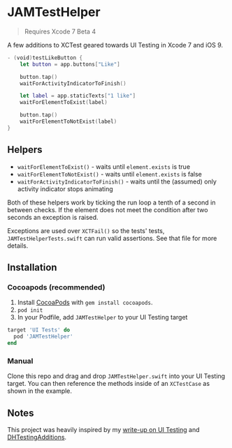 # JAMTestHelper

> Requires Xcode 7 Beta 4

A few additions to XCTest geared towards UI Testing in Xcode 7 and iOS 9.

```swift
- (void)testLikeButton {
    let button = app.buttons["Like"]

    button.tap()
    waitForActivityIndicatorToFinish()

    let label = app.staticTexts["1 like"]
    waitForElementToExist(label)

    button.tap()
    waitForElementToNotExist(label)
}
```

## Helpers

- `waitForElementToExist()` - waits until `element.exists` is true
- `waitForElementToNotExist()` - waits until `element.exists` is false
- `waitForActivityIndicatorToFinish()` - waits until the (assumed) only activity indicator stops animating

Both of these helpers work by ticking the run loop a tenth of a second in between checks. If the element does not meet the condition after two seconds an exception is raised.

Exceptions are used over `XCTFail()` so the tests' tests, `JAMTestHelperTests.swift` can run valid assertions. See that file for more details.

## Installation

### Cocoapods (recommended)

1. Install [CocoaPods](http://cocoapods.org/) with `gem install cocoapods`.
1. `pod init`
1. In your Podfile, add `JAMTestHelper` to your UI Testing target

```ruby
target 'UI Tests' do
  pod 'JAMTestHelper'
end
```

### Manual

Clone this repo and drag and drop `JAMTestHelper.swift` into your UI Testing target. You can then reference the methods inside of an `XCTestCase` as shown in the example.

## Notes

This project was heavily inspired by my [write-up on UI Testing](http://masilotti.com/ui-testing-xcode-7) and [DHTestingAdditions](https://github.com/daniel-hall/DHTestingAdditions).
